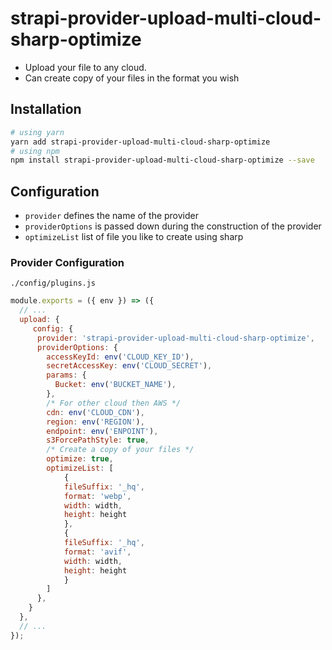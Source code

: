 # strapi-provider-upload-multi-cloud-sharp-optimize

* Upload your file to any cloud.
* Can create copy of your files in the format you wish
## Installation

```bash
# using yarn
yarn add strapi-provider-upload-multi-cloud-sharp-optimize
# using npm
npm install strapi-provider-upload-multi-cloud-sharp-optimize --save
```

## Configuration

- `provider` defines the name of the provider
- `providerOptions` is passed down during the construction of the provider
- `optimizeList` list of file you like to create using sharp

### Provider Configuration

`./config/plugins.js`

```js
module.exports = ({ env }) => ({
  // ...
  upload: {
     config: {
      provider: 'strapi-provider-upload-multi-cloud-sharp-optimize',
      providerOptions: {
        accessKeyId: env('CLOUD_KEY_ID'),
        secretAccessKey: env('CLOUD_SECRET'),
        params: {
          Bucket: env('BUCKET_NAME'),
        },
        /* For other cloud then AWS */
        cdn: env('CLOUD_CDN'),
        region: env('REGION'),
        endpoint: env('ENPOINT'),
        s3ForcePathStyle: true,
        /* Create a copy of your files */
        optimize: true,
        optimizeList: [
            {
            fileSuffix: '_hq',
            format: 'webp',
            width: width,
            height: height
            },
            {
            fileSuffix: '_hq',
            format: 'avif',
            width: width,
            height: height
            }
        ]
      },
    }
  },
  // ...
});
```